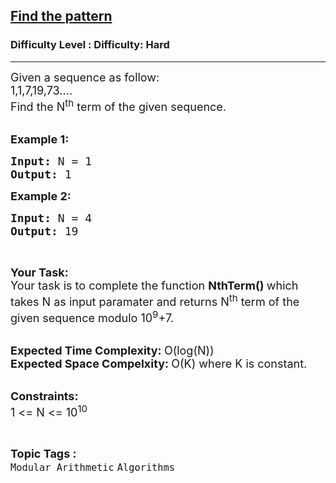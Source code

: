 <h2><a href="https://www.geeksforgeeks.org/problems/find-the-pattern4155/1?page=1&category=Modular%20Arithmetic,pattern-printing&difficulty=Hard&sortBy=submissions">Find the pattern</a></h2><h3>Difficulty Level : Difficulty: Hard</h3><hr><div class="problems_problem_content__Xm_eO"><p><span style="font-size:18px">Given a sequence as follow:<br>
1,1,7,19,73....<br>
Find the N<sup>th</sup>&nbsp;term of the given sequence.</span><br>
&nbsp;</p>

<p><span style="font-size:18px"><strong>Example 1:</strong></span></p>

<pre><span style="font-size:18px"><strong>Input: </strong>N = 1
<strong>Output: </strong>1</span>
</pre>

<p><span style="font-size:18px"><strong>Example 2:</strong></span></p>

<pre><span style="font-size:18px"><strong>Input: </strong>N = 4
<strong>Output: </strong>19</span>
</pre>

<p>&nbsp;</p>

<p><span style="font-size:18px"><strong>Your Task:</strong><br>
Your task is to complete the function&nbsp;<strong>NthTerm()&nbsp;</strong>which takes N as input paramater and returns N<sup>th</sup>&nbsp;term of the given sequence modulo 10<sup>9</sup>+7.</span><br>
&nbsp;</p>

<p><span style="font-size:18px"><strong>Expected Time Complexity:&nbsp;</strong>O(log(N))<br>
<strong>Expected Space Compelxity:&nbsp;</strong>O(K) where K is constant.</span><br>
&nbsp;</p>

<p><span style="font-size:18px"><strong>Constraints:</strong><br>
1 &lt;= N &lt;= 10<sup>10</sup></span></p>
</div><br><p><span style=font-size:18px><strong>Topic Tags : </strong><br><code>Modular Arithmetic</code>&nbsp;<code>Algorithms</code>&nbsp;